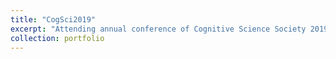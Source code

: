 ```yaml
---
title: "CogSci2019"
excerpt: "Attending annual conference of Cognitive Science Society 2019 (oral presentation; student travel award) <br/><img src="/images/cogsci2019.jpeg" alt="drawing" width="200"/>"
collection: portfolio
---
```



